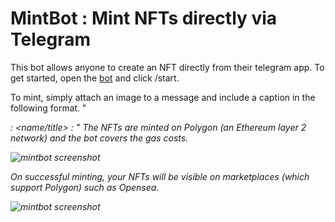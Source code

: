 # MintBot : Mint NFTs directly via Telegram

This bot allows anyone to create an NFT directly from their telegram app. To get started, open the [bot](https://t.me/nftmintbot) and click /start.

To mint, simply attach an image to a message and include a caption in the following format. "<address> : <name/title> : <description>"
The NFTs are minted on Polygon (an Ethereum layer 2 network) and the bot covers the gas costs.

![mintbot screenshot](https://i.ibb.co/FD5CdVV/mintbot.png)

On successful minting, your NFTs will be visible on marketplaces (which support Polygon) such as Opensea.

![mintbot screenshot](https://i.ibb.co/9rg4Nwj/openseamintbot.png)


